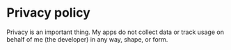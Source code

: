# Privacy policy

Privacy is an important thing. My apps do not collect data or track usage on behalf of me (the developer) in any way, shape, or form.

